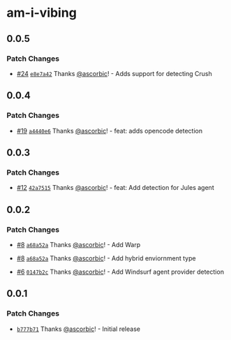 # am-i-vibing

## 0.0.5

### Patch Changes

- [#24](https://github.com/ascorbic/am-i-vibing/pull/24) [`e8e7a42`](https://github.com/ascorbic/am-i-vibing/commit/e8e7a42f3cc1fd20e07cb0d704709d9abe4a2a96) Thanks [@ascorbic](https://github.com/ascorbic)! - Adds support for detecting Crush

## 0.0.4

### Patch Changes

- [#19](https://github.com/ascorbic/am-i-vibing/pull/19) [`a4440e6`](https://github.com/ascorbic/am-i-vibing/commit/a4440e66aad4b356207a6ec19c007ab6013d27cb) Thanks [@ascorbic](https://github.com/ascorbic)! - feat: adds opencode detection

## 0.0.3

### Patch Changes

- [#12](https://github.com/ascorbic/am-i-vibing/pull/12) [`42a7515`](https://github.com/ascorbic/am-i-vibing/commit/42a751583c6ce6d7f014dc4ef55138f932eae1b5) Thanks [@ascorbic](https://github.com/ascorbic)! - feat: Add detection for Jules agent

## 0.0.2

### Patch Changes

- [#8](https://github.com/ascorbic/am-i-vibing/pull/8) [`a68a52a`](https://github.com/ascorbic/am-i-vibing/commit/a68a52a1b4f3e750dac090482b18dbd6111c6ff7) Thanks [@ascorbic](https://github.com/ascorbic)! - Add Warp

- [#8](https://github.com/ascorbic/am-i-vibing/pull/8) [`a68a52a`](https://github.com/ascorbic/am-i-vibing/commit/a68a52a1b4f3e750dac090482b18dbd6111c6ff7) Thanks [@ascorbic](https://github.com/ascorbic)! - Add hybrid enviornment type

- [#6](https://github.com/ascorbic/am-i-vibing/pull/6) [`0147b2c`](https://github.com/ascorbic/am-i-vibing/commit/0147b2c9ae43943266480d796150d42da9cd92dd) Thanks [@ascorbic](https://github.com/ascorbic)! - Add Windsurf agent provider detection

## 0.0.1

### Patch Changes

- [`b777b71`](https://github.com/ascorbic/am-i-vibing/commit/b777b7171f1a396a254196a8587e7c72e8f9fbb0) Thanks [@ascorbic](https://github.com/ascorbic)! - Initial release
